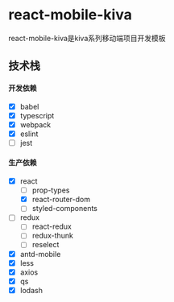 # react-mobile-kiva

react-mobile-kiva是kiva系列移动端项目开发模板

## 技术栈

#### 开发依赖

- [x] babel
- [x] typescript
- [x] webpack
- [x] eslint
- [ ] jest

#### 生产依赖

- [x] react
    - [ ] prop-types
    - [x] react-router-dom
    - [ ] styled-components
- [ ] redux
    - [ ] react-redux
    - [ ] redux-thunk
    - [ ] reselect
- [x] antd-mobile
- [x] less
- [x] axios
- [x] qs
- [x] lodash

